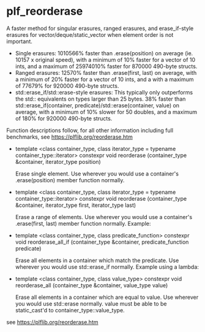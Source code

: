 # plf_reorderase
A faster method for singular erasures, ranged erasures, and erase_if-style erasures for vector/deque/static_vector when element order is not important.

* Single erasures: 1010566% faster than .erase(position) on average (ie. 10157 x original speed), with a minimum of 10% faster for a vector of 10 ints, and a maximum of 25974010% faster for 870000 490-byte structs.
* Ranged erasures: 12570% faster than .erase(first, last) on average, with a minimum of 20% faster for a vector of 10 ints, and a with a maximum of 77679% for 920000 490-byte structs.
* std::erase_if/std::erase-style erasures: This typically only outperforms the std:: equivalents on types larger than 25 bytes. 38% faster than std::erase_if(container, predicate)/std::erase(container, value) on average, with a minimum of 10% slower for 50 doubles, and a maximum of 180% for 920000 490-byte structs.

Function descriptions follow, for all other information including full benchmarks, see https://plflib.org/reorderase.htm


* template <class container_type, class iterator_type = typename container_type::iterator>
constexpr void reorderase (container_type &container, iterator_type position)

  Erase single element. Use wherever you would use a container's .erase(position) member function normally.

* template <class container_type, class iterator_type = typename container_type::iterator>
constexpr void reorderase (container_type &container, iterator_type first, iterator_type last)

  Erase a range of elements. Use wherever you would use a container's .erase(first, last) member function normally. Example:

* template <class container_type, class predicate_function>
constexpr void reorderase_all_if (container_type &container, predicate_function predicate)

  Erase all elements in a container which match the predicate. Use wherever you would use std::erase_if normally. Example using a lambda:

* template <class container_type, class value_type>
constexpr void reorderase_all (container_type &container, value_type value)

  Erase all elements in a container which are equal to value. Use wherever you would use std::erase normally. value must be able to be static_cast'd to container_type::value_type.

 see https://plflib.org/reorderase.htm
